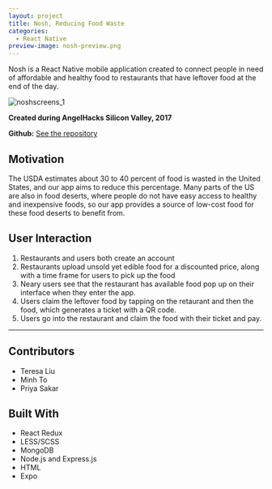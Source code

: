 ```yaml
---
layout: project
title: Nosh, Reducing Food Waste
categories:
  - React Native
preview-image: nosh-preview.png
---
```


Nosh is a React Native mobile application created to connect people in need of affordable and healthy food to restaurants that have leftover food at the end of the day. <!--more-->

![noshscreens_1](https://user-images.githubusercontent.com/22362476/29253597-42c1b3bc-8036-11e7-8d89-78db006e2c1e.png)

**Created during AngelHacks Silicon Valley, 2017**

**Github:** [See the repository](https://github.com/teresaliu20/angelhacks-2017/blob/master/README.md)

## Motivation
The USDA estimates about 30 to 40 percent of food is wasted in the United States, and our app aims to reduce this percentage. Many parts of the US are also in food deserts, where people do not have easy access to healthy and inexpensive foods, so our app provides a source of low-cost food for these food deserts to benefit from.

## User Interaction
1. Restaurants and users both create an account
2. Restaurants upload unsold yet edible food for a discounted price, along with a time frame for users to pick up the food
3. Neary users see that the restaurant has available food pop up on their interface when they enter the app.
4. Users claim the leftover food by tapping on the retaurant and then the food, which generates a ticket with a QR code.
5. Users go into the restaurant and claim the food with their ticket and pay.

---
## Contributors
- Teresa Liu
- Minh To
- Priya Sakar

## Built With
- React Redux
- LESS/SCSS
- MongoDB
- Node.js and Express.js
- HTML
- Expo